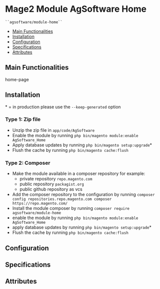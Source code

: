 # Mage2 Module AgSoftware Home

    ``agsoftware/module-home``

 - [Main Functionalities](#markdown-header-main-functionalities)
 - [Installation](#markdown-header-installation)
 - [Configuration](#markdown-header-configuration)
 - [Specifications](#markdown-header-specifications)
 - [Attributes](#markdown-header-attributes)


## Main Functionalities
home-page

## Installation
\* = in production please use the `--keep-generated` option

### Type 1: Zip file

 - Unzip the zip file in `app/code/AgSoftware`
 - Enable the module by running `php bin/magento module:enable AgSoftware_Home`
 - Apply database updates by running `php bin/magento setup:upgrade`\*
 - Flush the cache by running `php bin/magento cache:flush`

### Type 2: Composer

 - Make the module available in a composer repository for example:
    - private repository `repo.magento.com`
    - public repository `packagist.org`
    - public github repository as vcs
 - Add the composer repository to the configuration by running `composer config repositories.repo.magento.com composer https://repo.magento.com/`
 - Install the module composer by running `composer require agsoftware/module-home`
 - enable the module by running `php bin/magento module:enable AgSoftware_Home`
 - apply database updates by running `php bin/magento setup:upgrade`\*
 - Flush the cache by running `php bin/magento cache:flush`


## Configuration




## Specifications




## Attributes



